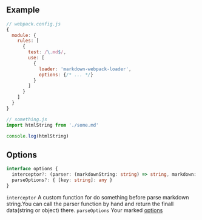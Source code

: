 ## Example

```javascript
// webpack.config.js
{
  module: {
    rules: [
      {
        test: /\.md$/,
        use: [
          {
            loader: 'markdown-webpack-loader',
            options: {/* ... */}
          }
        ]
      }
    ]
  }
}
```

```javascript
// something.js
import htmlString from './some.md'

console.log(htmlString)
```

## Options

```typescript
interface options {
  interceptor?: (parser: (markdownString: string) => string, markdown: string) => { [key: string]: any } | string
  parseOptions?: { [key: string]: any }
}
```

`interceptor` A custom function for do something before parse markdown string.You can call the parser function by hand and return the finall data(string or object) there.
`parseOptions` Your marked [options](https://marked.js.org/#/USING_ADVANCED.md#options)
